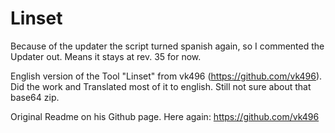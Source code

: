 # Linset
Because of the updater the script turned spanish again, so I commented the Updater out.
Means it stays at rev. 35 for now.

English version of the Tool "Linset" from vk496 (https://github.com/vk496). Did the work and Translated most of it to english. Still not sure about that base64 zip.


Original Readme on his Github page.
Here again: 
https://github.com/vk496
